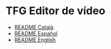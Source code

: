 # TFG Editor de vídeo

- [README Català](README_cat.md)
- [README Español](README_es.md)
- [README English](README_en.md)

